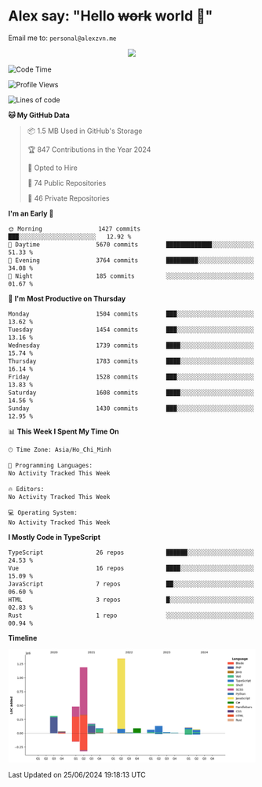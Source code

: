 # Alex say: "Hello ~~work~~ world 🐾"
Email me to: `personal@alexzvn.me`


<p align=center>
  <a href="https://skillicons.dev">
    <img src="https://skillicons.dev/icons?i=ts,js,php,nodejs,bun,vue,nuxt,react,svelte,tauri,laravel,rust,mongodb,docker,electron,redis,rabbitmq,tailwind,git,cloudflare,elysia,mysql,nginx,rollupjs,sentry,ubuntu,yarn,html,css,vite" />
  </a>
</p>

<!--START_SECTION:waka-->
![Code Time](http://img.shields.io/badge/Code%20Time-1%2C066%20hrs%2055%20mins-blue)

![Profile Views](http://img.shields.io/badge/Profile%20Views-10-blue)

![Lines of code](https://img.shields.io/badge/From%20Hello%20World%20I%27ve%20Written-4.1%20million%20lines%20of%20code-blue)

**🐱 My GitHub Data** 

> 📦 1.5 MB Used in GitHub's Storage 
 > 
> 🏆 847 Contributions in the Year 2024
 > 
> 💼 Opted to Hire
 > 
> 📜 74 Public Repositories 
 > 
> 🔑 46 Private Repositories 
 > 
**I'm an Early 🐤** 

```text
🌞 Morning                1427 commits        ███░░░░░░░░░░░░░░░░░░░░░░   12.92 % 
🌆 Daytime                5670 commits        █████████████░░░░░░░░░░░░   51.33 % 
🌃 Evening                3764 commits        █████████░░░░░░░░░░░░░░░░   34.08 % 
🌙 Night                  185 commits         ░░░░░░░░░░░░░░░░░░░░░░░░░   01.67 % 
```
📅 **I'm Most Productive on Thursday** 

```text
Monday                   1504 commits        ███░░░░░░░░░░░░░░░░░░░░░░   13.62 % 
Tuesday                  1454 commits        ███░░░░░░░░░░░░░░░░░░░░░░   13.16 % 
Wednesday                1739 commits        ████░░░░░░░░░░░░░░░░░░░░░   15.74 % 
Thursday                 1783 commits        ████░░░░░░░░░░░░░░░░░░░░░   16.14 % 
Friday                   1528 commits        ███░░░░░░░░░░░░░░░░░░░░░░   13.83 % 
Saturday                 1608 commits        ████░░░░░░░░░░░░░░░░░░░░░   14.56 % 
Sunday                   1430 commits        ███░░░░░░░░░░░░░░░░░░░░░░   12.95 % 
```


📊 **This Week I Spent My Time On** 

```text
🕑︎ Time Zone: Asia/Ho_Chi_Minh

💬 Programming Languages: 
No Activity Tracked This Week

🔥 Editors: 
No Activity Tracked This Week

💻 Operating System: 
No Activity Tracked This Week
```

**I Mostly Code in TypeScript** 

```text
TypeScript               26 repos            ██████░░░░░░░░░░░░░░░░░░░   24.53 % 
Vue                      16 repos            ████░░░░░░░░░░░░░░░░░░░░░   15.09 % 
JavaScript               7 repos             ██░░░░░░░░░░░░░░░░░░░░░░░   06.60 % 
HTML                     3 repos             █░░░░░░░░░░░░░░░░░░░░░░░░   02.83 % 
Rust                     1 repo              ░░░░░░░░░░░░░░░░░░░░░░░░░   00.94 % 
```



**Timeline**

![Lines of Code chart](https://raw.githubusercontent.com/alexzvn/alexzvn/main/assets/bar_graph.png)


 Last Updated on 25/06/2024 19:18:13 UTC
<!--END_SECTION:waka-->
